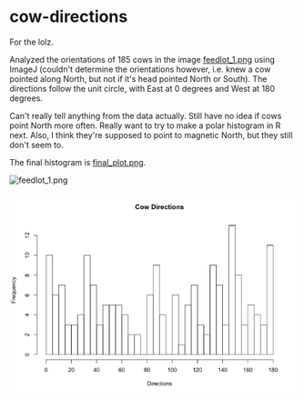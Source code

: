 # cow-directions

For the lolz.

Analyzed the orientations of 185 cows in the image [feedlot_1.png](feedlot_1.png) using ImageJ (couldn't determine the orientations however, i.e. knew a cow pointed along North, but not if it's head pointed North or South). The directions follow the unit circle, with East at 0 degrees and West at 180 degrees.

Can't really tell anything from the data actually. Still have no idea if cows point North more often. Really want to try to make a polar histogram in R next. Also, I think they're supposed to point to magnetic North, but they still don't seem to.

The final histogram is [final_plot.png](final_plot.png).

![feedlot_1.png](feedlot_1.png)

![final_plot.png](final_plot.png)
